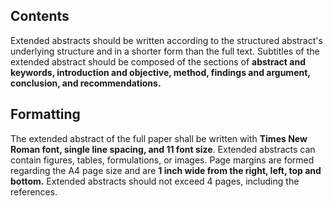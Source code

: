## Contents
Extended abstracts should be written according to the structured abstract's underlying structure and in a shorter form than the full text. Subtitles of the extended abstract should be composed of the sections of **abstract and keywords, introduction and objective, method, findings and argument, conclusion, and recommendations.**

## Formatting
The extended abstract of the full paper shall be written with **Times New Roman font, single line spacing, and 11 font size**. Extended abstracts can contain figures, tables, formulations, or images. Page margins are formed regarding the A4 page size and are **1 inch wide from the right, left, top and bottom.** Extended abstracts should not exceed 4 pages, including the references.
